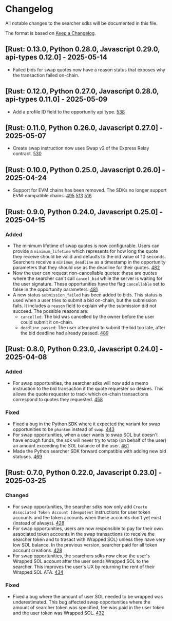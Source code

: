# Changelog

All notable changes to the searcher sdks will be documented in this file.

The format is based on [Keep a Changelog](https://keepachangelog.com/en/1.1.0/).

## [Rust: 0.13.0, Python 0.28.0, Javascript 0.29.0, api-types 0.12.0] - 2025-05-14

- Failed bids for swap quotes now have a reason status that exposes why the transaction failed on-chain.

## [Rust: 0.12.0, Python 0.27.0, Javascript 0.28.0, api-types 0.11.0] - 2025-05-09

- Add a profile ID field to the opportunity api type. [538](https://github.com/pyth-network/per/pull/538)

## [Rust: 0.11.0, Python 0.26.0, Javascript 0.27.0] - 2025-05-07

- Create swap instruction now uses Swap v2 of the Express Relay contract. [530](https://github.com/pyth-network/per/pull/530)

## [Rust: 0.10.0, Python 0.25.0, Javascript 0.26.0] - 2025-04-24

- Support for EVM chains has been removed. The SDKs no longer support EVM-compatible chains. [495](https://github.com/pyth-network/per/pull/495) [513](https://github.com/pyth-network/per/pull/513) [516](https://github.com/pyth-network/per/pull/516)

## [Rust: 0.9.0, Python 0.24.0, Javascript 0.25.0] - 2025-04-15

### Added

- The minimum lifetime of swap quotes is now configurable. Users can provide a `minimum_lifetime` which represents for how long the quote they receive should be valid and defaults to the old value of 10 seconds. Searchers receive a `minimum_deadline` as a timestamp in the opportunity parameters that they should use as the deadline for their quotes. [482](https://github.com/pyth-network/per/pull/482)
- Now the user can request non-cancellable quotes: these are quotes where the searcher can't call `cancel_bid` while the server is waiting for the user signature. These opportunities have the flag `cancellable` set to false in the opportunity parameters. [481](https://github.com/pyth-network/per/pull/481)
- A new status `submission_failed` has been added to bids. This status is used when a user tries to submit a bid on-chain, but the submission fails. It includes a `reason` field to explain why the submission did not succeed. The possible reasons are:
  - `cancelled`: The bid was cancelled by the owner before the user could submit it on-chain.
  - `deadline_passed`: The user attempted to submit the bid too late, after the bid deadline had already passed. [489](https://github.com/pyth-network/per/pull/489)

## [Rust: 0.8.0, Python 0.23.0, Javascript 0.24.0] - 2025-04-08

### Added

- For swap opportunities, the searcher sdks will now add a memo instruction to the bid transaction if the quote requester so desires. This allows the quote requester to track which on-chain transactions correspond to quotes they requested. [458](https://github.com/pyth-network/per/pull/458)

### Fixed

- Fixed a bug in the Python SDK where it expected the variant for swap opportunities to be `phantom` instead of `swap`. [443](https://github.com/pyth-network/per/pull/443)
- For swap opportunities, when a user wants to swap SOL but doesn't have enough funds, the sdk will never try to wrap (on behalf of the user) an amount exceeding the SOL balance of the user. [461](https://github.com/pyth-network/per/pull/461)
- Made the Python searcher SDK forward compatible with adding new bid statuses. [469](https://github.com/pyth-network/per/pull/469)

## [Rust: 0.7.0, Python 0.22.0, Javascript 0.23.0] - 2025-03-25

### Changed

- For swap opportunities, the searcher sdks now only add `Create Associated Token Account Idempotent` instructions for user token accounts and fee token accounts when these accounts don't yet exist (instead of always). [428](https://github.com/pyth-network/per/pull/428)
- For swap opportunities, users are now responsible to pay for their own associated token accounts in the swap transactions (to receive the searcher token and to trasact with Wrapped SOL) unless they have very low SOL balance. In the previous version, searcher paid for all token account creations. [428](https://github.com/pyth-network/per/pull/428)
- For swap opportunities, the searchers sdks now close the user's Wrapped SOL account after the user sends Wrapped SOL to the searcher. This improves the user's UX by returning the rent of their Wrapped SOL ATA. [434](https://github.com/pyth-network/per/pull/434)

### Fixed

- Fixed a bug where the amount of user SOL needed to be wrapped was underestimated. This bug affected swap opportunities where the amount of searcher token was specified, fee was paid in the user token and the user token was Wrapped SOL. [432](https://github.com/pyth-network/per/pull/432)
